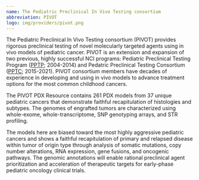 ```yaml
---
name: The Pediatric Preclinical In Vivo Testing consortium
abbreviation: PIVOT
logo: img/providers/pivot.png
---
```


The Pediatric Preclinical In Vivo Testing consortium (PIVOT) provides rigorous preclinical testing of novel molecularly targeted agents using in vivo models of pediatric cancer. PIVOT is an extension and expansion of two previous, highly successful NCI programs: Pediatric Preclinical Testing Program ([PPTP](https://ctep.cancer.gov/content/docs/PPTP_Overview.pdf); 2004-2014) and Pedatric Preclinical Testing Consortium ([PPTC](https://www.cancer.gov/news-events/cancer-currents-blog/2015/pptc-awards); 2015-2021). PIVOT consortium members have decades of experience in developing and using in vivo models to advance treatment options for the most common childhood cancers.

The PIVOT PDX Resource contains 261 PDX models from 37 unique pediatric cancers that demonstrate faithful recapitulation of histologies and subtypes. The genomes of engrafted tumors are characterized using whole-exome, whole-transcriptome, SNP genotyping arrays, and STR profiling.

The models here are biased toward the most highly aggressive pediatric cancers and shows a faithful recapitulation of primary and relapsed disease within tumor of origin type through analysis of somatic mutations, copy number alterations, RNA expression, gene fusions, and oncogenic pathways. The genomic annotations will enable rational preclinical agent prioritization and acceleration of therapeutic targets for early-phase pediatric oncology clinical trials.
